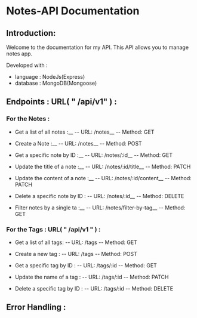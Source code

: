 # Notes-API Documentation 
## Introduction:
Welcome to the documentation for my API. This API allows you to manage notes app.

Developed with :
* language : NodeJs(Express)
* database : MongoDB(Mongoose)

## Endpoints : URL( " /api/v1" ) :
### For the Notes :
* Get a list of all notes :__
-- URL: /notes__
-- Method: GET
  
* Create a Note :__
-- URL: /notes__
-- Method: POST
    
* Get a specific note by ID :__
-- URL: /notes/:id__
-- Method: GET

* Update the title of a note :__
-- URL: /notes/:id/title__
-- Method: PATCH

* Update the content of a note :__
-- URL: /notes/:id/content__
-- Method: PATCH

* Delete a specific note by ID :
-- URL: /notes/:id__
-- Method: DELETE

*  Filter notes by a single ta :__
-- URL: /notes/filter-by-tag__
-- Method: GET

### For the Tags : URL( " /api/v1 " ) :
* Get a list of all tags:
-- URL: /tags
-- Method: GET
  
* Create a new tag :
-- URL: /tags
-- Method: POST
    
* Get a specific tag by ID :
-- URL: /tags/:id
-- Method: GET

* Update the name of a tag :
-- URL: /tags/:id
-- Method: PATCH

* Delete a specific tag by ID :
-- URL: /tags/:id
-- Method: DELETE

## Error Handling :
